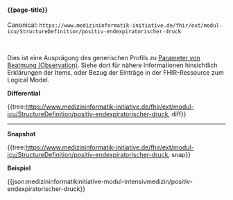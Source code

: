 #### {{page-title}}

Canonical: 
```https://www.medizininformatik-initiative.de/fhir/ext/modul-icu/StructureDefinition/positiv-endexpiratorischer-druck```

<br> 

Dies ist eine Ausprägung des generischen Profils zu [Parameter von Beatmung (Observation)](https://www.medizininformatik-initiative.de/fhir/ext/modul-icu/StructureDefinition/mii-parameter-von-beatmung). Siehe dort für nähere Informationen hinsichtlich Erklärungen der Items, oder Bezug der Einträge in der FHIR-Ressource zum Logical Model. 


**Differential**

{{tree:https://www.medizininformatik-initiative.de/fhir/ext/modul-icu/StructureDefinition/positiv-endexpiratorischer-druck, diff}}

---

**Snapshot**

{{tree:https://www.medizininformatik-initiative.de/fhir/ext/modul-icu/StructureDefinition/positiv-endexpiratorischer-druck, snap}}

**Beispiel**

{{json:medizininformatikinitiative-modul-intensivmedizin/positiv-endexpiratorischer-druck}}